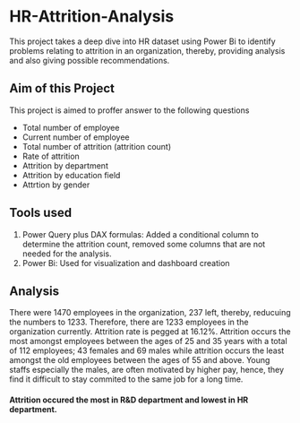 # HR-Attrition-Analysis
This project takes a deep dive into HR dataset using Power Bi to identify problems relating to attrition in an organization, thereby, providing analysis and also giving possible recommendations.
## Aim of this Project
This project is aimed to proffer answer to the following questions
- Total number of employee
- Current number of employee
- Total number of attrition (attrition count)
- Rate of attrition
- Attrition by department
- Attrition by education field
- Attrtion by gender
## Tools used
1. Power Query plus DAX formulas: Added a conditional column to determine the attrition count, removed some columns that are not needed for the analysis.
2. Power Bi: Used for visualization and dashboard creation
## Analysis
There were 1470 employees in the organization, 237 left, thereby, reducuing the numbers to 1233. Therefore, there are 1233 employees in the organization currently. 
Attrition rate is pegged at 16.12%. 
Attrition occurs the most amongst employees between the ages of 25 and 35 years with a total of 112 employees; 43 females and 69 males while attrition occurs the least amongst the old employees between the ages of 55 and above. Young staffs especially the males, are often motivated by higher pay, hence, they find it difficult to stay commited to the same job for a long time.
#### Attrition occured the most in R&D department and lowest in HR department.
